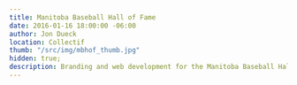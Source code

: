 ```yaml
---
title: Manitoba Baseball Hall of Fame
date: 2016-01-16 18:00:00 -06:00
author: Jon Dueck
location: Collectif
thumb: "/src/img/mbhof_thumb.jpg"
hidden: true;
description: Branding and web development for the Manitoba Baseball Hall of Fame in Morden, MB.
---
```


